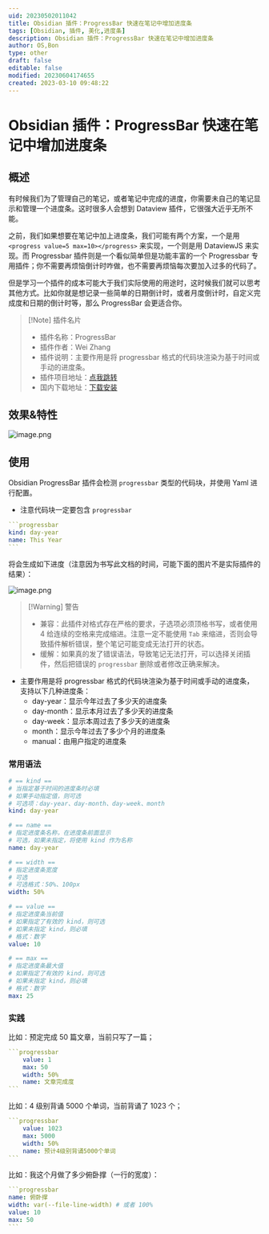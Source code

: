 ```yaml
---
uid: 20230502011042
title: Obsidian 插件：ProgressBar 快速在笔记中增加进度条
tags: [Obsidian, 插件, 美化,进度条]
description: Obsidian 插件：ProgressBar 快速在笔记中增加进度条
author: OS,Bon
type: other
draft: false
editable: false
modified: 20230604174655
created: 2023-03-10 09:48:22
---
```


# Obsidian 插件：ProgressBar 快速在笔记中增加进度条

## 概述

有时候我们为了管理自己的笔记，或者笔记中完成的进度，你需要未自己的笔记显示和管理一个进度条。这时很多人会想到 Dataview 插件，它很强大近乎无所不能。

之前，我们如果想要在笔记中加上进度条，我们可能有两个方案，一个是用 `<progress value=5 max=10></progress>` 来实现，一个则是用 DataviewJS 来实现。而 Progressbar 插件则是一个看似简单但是功能丰富的一个 Progressbar 专用插件；你不需要再烦恼倒计时咋做，也不需要再烦恼每次要加入过多的代码了。

但是学习一个插件的成本可能大于我们实际使用的用途时，这时候我们就可以思考其他方式。比如你就是想记录一些简单的日期倒计时，或者月度倒计时，自定义完成度和日期的倒计时等，那么 ProgressBar 会更适合你。

> [!Note] 插件名片
> - 插件名称：ProgressBar
> - 插件作者：Wei Zhang
> - 插件说明：主要作用是将 progressbar 格式的代码块渲染为基于时间或手动的进度条。
> - 插件项目地址：[点我跳转](https://github.com/zwpaper/obsidian-progressbar/blob/main/README.zh-CN.md)
> - 国内下载地址：[下载安装](https://pkmer.cn/products/plugin/pluginMarket/?progressbar)

## 效果&特性

![image.png](https://cdn.pkmer.cn/images/20230502011634.png!pkmer)

## 使用

Obsidian ProgressBar 插件会检测 `progressbar` 类型的代码块，并使用 Yaml 进行配置。

- 注意代码块一定要包含 `progressbar`

````YAML
```progressbar
kind: day-year
name: This Year
```
````

将会生成如下进度（注意因为书写此文档的时间，可能下面的图片不是实际插件的结果）：

![image.png](https://cdn.pkmer.cn/images/20230502011727.png!pkmer)

>[!Warning] 警告
>- 兼容：此插件对格式存在严格的要求，子选项必须顶格书写，或者使用 4 给连续的空格来完成缩进。注意一定不能使用 `Tab` 来缩进，否则会导致插件解析错误，整个笔记可能变成无法打开的状态。
>- 缓解：如果真的发了错误语法，导致笔记无法打开，可以选择关闭插件，然后把错误的 `progressbar` 删除或者修改正确来解决。

- 主要作用是将 progressbar 格式的代码块渲染为基于时间或手动的进度条，支持以下几种进度条：
	- day-year：显示今年过去了多少天的进度条
	- day-month：显示本月过去了多少天的进度条
	- day-week：显示本周过去了多少天的进度条
	- month：显示今年过去了多少个月的进度条
	- manual：由用户指定的进度条

### 常用语法

````YAML
# == kind ==
# 当指定基于时间的进度条时必填
# 如果手动指定值，则可选
# 可选项：day-year、day-month、day-week、month
kind: day-year

# == name ==
# 指定进度条名称，在进度条前面显示
# 可选，如果未指定，将使用 kind 作为名称
name: day-year

# == width ==
# 指定进度条宽度
# 可选
# 可选格式：50%、100px
width: 50%

# == value ==
# 指定进度条当前值
# 如果指定了有效的 kind，则可选
# 如果未指定 kind，则必填
# 格式：数字
value: 10

# == max ==
# 指定进度条最大值
# 如果指定了有效的 kind，则可选
# 如果未指定 kind，则必填
# 格式：数字
max: 25
````

### 实践

比如：预定完成 50 篇文章，当前只写了一篇；

````YAML
```progressbar
    value: 1
    max: 50
    width: 50%
    name: 文章完成度
```
````

比如：4 级别背诵 5000 个单词，当前背诵了 1023 个；

````YAML
```progressbar
    value: 1023
    max: 5000
    width: 50%
    name: 预计4级别背诵5000个单词
```
````

比如：我这个月做了多少俯卧撑（一行的宽度）：

````YAML
```progressbar
name: 俯卧撑
width: var(--file-line-width) # 或者 100%
value: 10
max: 50
```
````
